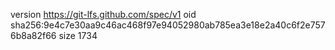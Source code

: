 version https://git-lfs.github.com/spec/v1
oid sha256:9e4c7e30aa9c46ac468f97e94052980ab785ea3e18e2a40c6f2e7576b8a82f66
size 1734
